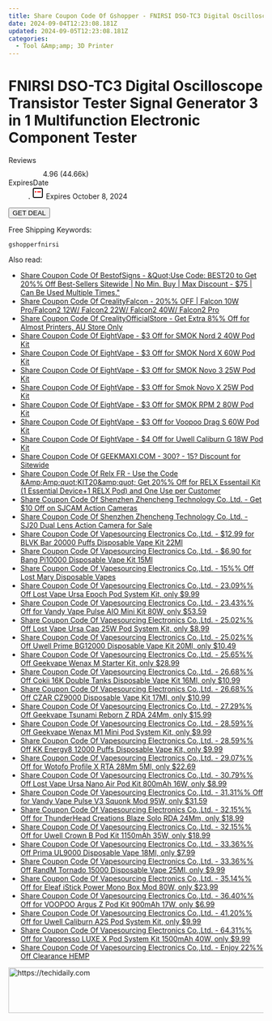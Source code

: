 ```yaml
---
title: Share Coupon Code Of Gshopper - FNIRSI DSO-TC3 Digital Oscilloscope Transistor Tester Signal Generator 3 in 1 Multifunction Electronic Component Tester
date: 2024-09-04T12:23:08.181Z
updated: 2024-09-05T12:23:08.181Z
categories:
  - Tool &Amp;amp; 3D Printer
---
```



<main class="px-4 py-6 sm:p-6 md:px-8 md:py-10">
  <div class="mx-auto grid max-w-4xl grid-cols-1">
    <div class="relative col-start-1 row-start-1 flex flex-col-reverse rounded-lg bg-gradient-to-t from-black/75 via-black/0 p-3 sm:row-start-2 sm:bg-none sm:p-0 lg:row-start-1">
      <h1 class="mt-1 text-lg font-semibold text-white sm:text-slate-900 md:text-2xl dark:sm:text-white">FNIRSI DSO-TC3 Digital Oscilloscope Transistor Tester Signal Generator 3 in 1 Multifunction Electronic Component Tester</h1>
    </div>
        <dl class="row-start-2 mt-4 flex items-center text-xs font-medium sm:row-start-3 sm:mt-1 md:mt-2.5 lg:row-start-2">
      <dt class="sr-only">Reviews</dt>
      <dd class="flex items-center text-indigo-600 dark:text-indigo-400">
        <svg width="24" height="24" fill="none" aria-hidden="true" class="mr-1 stroke-current dark:stroke-indigo-500">
          <path d="m12 5 2 5h5l-4 4 2.103 5L12 16l-5.103 3L9 14l-4-4h5l2-5Z" stroke-width="2" stroke-linecap="round" stroke-linejoin="round" />
        </svg>
        <span>4.96 <span class="font-normal text-slate-400">(44.66k)</span></span>
      </dd>
      <dt class="sr-only">ExpiresDate</dt>
      <dd class="flex items-center">
        <svg width="2" height="2" aria-hidden="true" fill="currentColor" class="mx-3 text-slate-300">
          <circle cx="1" cy="1" r="1" />
        </svg>
        <svg width="24" height="24" viewBox="0 0 24 24" fill="none" stroke="currentColor" stroke-width="2">
          <rect x="3" y="3" width="18" height="18" rx="2" fill="#fff" />
          <path d="M6 10L18 10" stroke="red" stroke-width="2" fill="none" />
          <path d="M10 6L10 18" stroke="#fff" stroke-width="2" fill="none" />
        </svg>
        Expires October 8, 2024      </dd>
    </dl>
    <div class="col-start-1 row-start-3 mt-4 self-center sm:col-start-2 sm:row-span-2 sm:row-start-2 sm:mt-0 lg:col-start-1 lg:row-start-3 lg:row-end-4 lg:mt-6">
      <button type="button" onClick="javascript:window.open(decodeURIComponent('https%3A%2F%2Fwww.shareasale.com%2Fu.cfm%3Fd%3D1118523%26m%3D97331%26u%3D4338022'), '_blank');void(0);" class="rounded-lg bg-red-600 px-3 py-2 text-sm font-medium leading-6 text-white">GET DEAL</button>
    </div>
    <p class="col-start-1 mt-4 text-sm leading-6 sm:col-span-2 lg:col-span-1 lg:row-start-4 lg:mt-6 dark:text-slate-400">Free Shipping Keywords: </p>
    <p class="mt-4">
      <code class="bg-purple-900 p-4 text-sm font-bold tracking-widest text-white">gshopperfnirsi</code>
    </p>
  </div>
</main>
<span class="atpl-alsoreadstyle">Also read:</span>
<div><ul>
<li><a href="https://coupons.techidaily.com/coupon-1109544-share-63219-sale/"><u>Share Coupon Code Of BestofSigns - &Quot;Use Code: BEST20 to Get 20%% Off Best-Sellers Sitewide | No Min. Buy | Max Discount - $75 | Can Be Used Multiple Times.&quot;</u></a></li>
<li><a href="https://coupons.techidaily.com/coupon-1105784-share-150021-sale/"><u>Share Coupon Code Of CrealityFalcon - 20%% OFF | Falcon 10W Pro/Falcon2 12W/ Falcon2 22W/ Falcon2 40W/ Falcon2 Pro</u></a></li>
<li><a href="https://coupons.techidaily.com/coupon-1097677-share-124834-sale/"><u>Share Coupon Code Of CrealityOfficialStore - Get Extra 8%% Off for Almost Printers, AU Store Only</u></a></li>
<li><a href="https://coupons.techidaily.com/coupon-1108623-share-59344-sale/"><u>Share Coupon Code Of EightVape - $3 Off for SMOK Nord 2 40W Pod Kit</u></a></li>
<li><a href="https://coupons.techidaily.com/coupon-1108615-share-59344-sale/"><u>Share Coupon Code Of EightVape - $3 Off for SMOK Nord X 60W Pod Kit</u></a></li>
<li><a href="https://coupons.techidaily.com/coupon-1108192-share-59344-sale/"><u>Share Coupon Code Of EightVape - $3 Off for SMOK Novo 3 25W Pod Kit</u></a></li>
<li><a href="https://coupons.techidaily.com/coupon-1108618-share-59344-sale/"><u>Share Coupon Code Of EightVape - $3 Off for Smok Novo X 25W Pod Kit</u></a></li>
<li><a href="https://coupons.techidaily.com/coupon-1108616-share-59344-sale/"><u>Share Coupon Code Of EightVape - $3 Off for SMOK RPM 2 80W Pod Kit</u></a></li>
<li><a href="https://coupons.techidaily.com/coupon-1108620-share-59344-sale/"><u>Share Coupon Code Of EightVape - $3 Off for Voopoo Drag S 60W Pod Kit</u></a></li>
<li><a href="https://coupons.techidaily.com/coupon-1108193-share-59344-sale/"><u>Share Coupon Code Of EightVape - $4 Off for Uwell Caliburn G 18W Pod Kit</u></a></li>
<li><a href="https://coupons.techidaily.com/coupon-643237-share-77450-sale/"><u>Share Coupon Code Of GEEKMAXI.COM - 300? - 15? Discount for Sitewide</u></a></li>
<li><a href="https://coupons.techidaily.com/coupon-1108398-share-92020-sale/"><u>Share Coupon Code Of Relx FR - Use the Code &Amp;Amp;quot;KIT20&amp;amp;quot; Get 20%% Off for RELX Essentail Kit (1 Essential Device+1 RELX Pod) and One Use per Customer</u></a></li>
<li><a href="https://coupons.techidaily.com/coupon-1110003-share-138391-sale/"><u>Share Coupon Code Of Shenzhen Zhencheng Technology Co.,Ltd. - Get $10 Off on SJCAM Action Cameras</u></a></li>
<li><a href="https://coupons.techidaily.com/coupon-1106871-share-138391-sale/"><u>Share Coupon Code Of Shenzhen Zhencheng Technology Co.,Ltd. - SJ20 Dual Lens Action Camera for Sale</u></a></li>
<li><a href="https://coupons.techidaily.com/coupon-1110238-share-90958-sale/"><u>Share Coupon Code Of Vapesourcing Electronics Co.,Ltd. - $12.99 for BLVK Bar 20000 Puffs Disposable Vape Kit 22Ml</u></a></li>
<li><a href="https://coupons.techidaily.com/coupon-1108970-share-90958-sale/"><u>Share Coupon Code Of Vapesourcing Electronics Co.,Ltd. - $6.90 for Bang Pi10000 Disposable Vape Kit 15Ml</u></a></li>
<li><a href="https://coupons.techidaily.com/coupon-1108956-share-90958-sale/"><u>Share Coupon Code Of Vapesourcing Electronics Co.,Ltd. - 15%% Off Lost Mary Disposable Vapes</u></a></li>
<li><a href="https://coupons.techidaily.com/coupon-1109985-share-90958-sale/"><u>Share Coupon Code Of Vapesourcing Electronics Co.,Ltd. - 23.09%% Off Lost Vape Ursa Epoch Pod System Kit, only $9.99</u></a></li>
<li><a href="https://coupons.techidaily.com/coupon-977683-share-90958-sale/"><u>Share Coupon Code Of Vapesourcing Electronics Co.,Ltd. - 23.43%% Off for Vandy Vape Pulse AIO Mini Kit 80W, only $53.59</u></a></li>
<li><a href="https://coupons.techidaily.com/coupon-1109982-share-90958-sale/"><u>Share Coupon Code Of Vapesourcing Electronics Co.,Ltd. - 25.02%% Off Lost Vape Ursa Cap 25W Pod System Kit, only $8.99</u></a></li>
<li><a href="https://coupons.techidaily.com/coupon-1109979-share-90958-sale/"><u>Share Coupon Code Of Vapesourcing Electronics Co.,Ltd. - 25.02%% Off Uwell Prime BG12000 Disposable Vape Kit 20Ml, only $10.49</u></a></li>
<li><a href="https://coupons.techidaily.com/coupon-1108693-share-90958-sale/"><u>Share Coupon Code Of Vapesourcing Electronics Co.,Ltd. - 25.65%% Off Geekvape Wenax M Starter Kit, only $28.99</u></a></li>
<li><a href="https://coupons.techidaily.com/coupon-1110209-share-90958-sale/"><u>Share Coupon Code Of Vapesourcing Electronics Co.,Ltd. - 26.68%% Off Cokii 16K Double Tanks Disposable Vape Kit 16Ml, only $10.99</u></a></li>
<li><a href="https://coupons.techidaily.com/coupon-1068827-share-90958-sale/"><u>Share Coupon Code Of Vapesourcing Electronics Co.,Ltd. - 26.68%% Off CZAR CZ9000 Disposable Vape Kit 17Ml, only $10.99</u></a></li>
<li><a href="https://coupons.techidaily.com/coupon-1108695-share-90958-sale/"><u>Share Coupon Code Of Vapesourcing Electronics Co.,Ltd. - 27.29%% Off Geekvape Tsunami Reborn Z RDA 24Mm, only $15.99</u></a></li>
<li><a href="https://coupons.techidaily.com/coupon-1108694-share-90958-sale/"><u>Share Coupon Code Of Vapesourcing Electronics Co.,Ltd. - 28.59%% Off Geekvape Wenax M1 Mini Pod System Kit, only $9.99</u></a></li>
<li><a href="https://coupons.techidaily.com/coupon-1056479-share-90958-sale/"><u>Share Coupon Code Of Vapesourcing Electronics Co.,Ltd. - 28.59%% Off KK Energy8 12000 Puffs Disposable Vape Kit, only $9.99</u></a></li>
<li><a href="https://coupons.techidaily.com/coupon-940435-share-90958-sale/"><u>Share Coupon Code Of Vapesourcing Electronics Co.,Ltd. - 29.07%% Off for Wotofo Profile X RTA 28Mm 5Ml, only $22.69</u></a></li>
<li><a href="https://coupons.techidaily.com/coupon-1062195-share-90958-sale/"><u>Share Coupon Code Of Vapesourcing Electronics Co.,Ltd. - 30.79%% Off Lost Vape Ursa Nano Air Pod Kit 800mAh 16W, only $8.99</u></a></li>
<li><a href="https://coupons.techidaily.com/coupon-1024526-share-90958-sale/"><u>Share Coupon Code Of Vapesourcing Electronics Co.,Ltd. - 31.31%% Off for Vandy Vape Pulse V3 Squonk Mod 95W, only $31.59</u></a></li>
<li><a href="https://coupons.techidaily.com/coupon-939159-share-90958-sale/"><u>Share Coupon Code Of Vapesourcing Electronics Co.,Ltd. - 32.15%% Off for ThunderHead Creations Blaze Solo RDA 24Mm, only $18.99</u></a></li>
<li><a href="https://coupons.techidaily.com/coupon-1033810-share-90958-sale/"><u>Share Coupon Code Of Vapesourcing Electronics Co.,Ltd. - 32.15%% Off for Uwell Crown B Pod Kit 1150mAh 35W, only $18.99</u></a></li>
<li><a href="https://coupons.techidaily.com/coupon-1089791-share-90958-sale/"><u>Share Coupon Code Of Vapesourcing Electronics Co.,Ltd. - 33.36%% Off Prima UL9000 Disposable Vape 18Ml, only $7.99</u></a></li>
<li><a href="https://coupons.techidaily.com/coupon-1108207-share-90958-sale/"><u>Share Coupon Code Of Vapesourcing Electronics Co.,Ltd. - 33.36%% Off RandM Tornado 15000 Disposable Vape 25Ml, only $9.99</u></a></li>
<li><a href="https://coupons.techidaily.com/coupon-989424-share-90958-sale/"><u>Share Coupon Code Of Vapesourcing Electronics Co.,Ltd. - 35.14%% Off for Eleaf iStick Power Mono Box Mod 80W, only $23.99</u></a></li>
<li><a href="https://coupons.techidaily.com/coupon-975170-share-90958-sale/"><u>Share Coupon Code Of Vapesourcing Electronics Co.,Ltd. - 36.40%% Off for VOOPOO Argus Z Pod Kit 900mAh 17W, only $6.99</u></a></li>
<li><a href="https://coupons.techidaily.com/coupon-931313-share-90958-sale/"><u>Share Coupon Code Of Vapesourcing Electronics Co.,Ltd. - 41.20%% Off for Uwell Caliburn A2S Pod System Kit, only $9.99</u></a></li>
<li><a href="https://coupons.techidaily.com/coupon-928694-share-90958-sale/"><u>Share Coupon Code Of Vapesourcing Electronics Co.,Ltd. - 64.31%% Off for Vaporesso LUXE X Pod System Kit 1500mAh 40W, only $9.99</u></a></li>
<li><a href="https://coupons.techidaily.com/coupon-1108382-share-90958-sale/"><u>Share Coupon Code Of Vapesourcing Electronics Co.,Ltd. - Enjoy 22%% Off Clearance HEMP</u></a></li>
</ul></div>

<ins class="adsbygoogle"
      style="display:block"
      data-ad-client="ca-pub-7571918770474297"
      data-ad-slot="8358498916"
      data-ad-format="auto"
      data-full-width-responsive="true"></ins>
<!-- affiliate ads begin -->
<a href="https://appsumo.8odi.net/c/5597632/2123734/7443" target="_top" id="2123734">
  <img src="//a.impactradius-go.com/display-ad/7443-2123734" border="0" alt="https://techidaily.com" width="728" height="90"/>
</a>
<img height="0" width="0" src="https://appsumo.8odi.net/i/5597632/2123734/7443" style="position:absolute;visibility:hidden;" border="0" />
<!-- affiliate ads end -->
